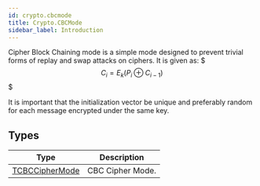 ```yaml
---
id: crypto.cbcmode
title: Crypto.CBCMode
sidebar_label: Introduction
---
```



Cipher Block Chaining mode is a simple mode designed to prevent trivial forms of replay and swap attacks on ciphers.
It is given as:
$$$
C_i = E_k(P_i \oplus C_{i - 1})
$$$

It is important that the initialization vector be unique and preferably random for each message encrypted under the same key.


## Types
| Type | Description |
|---|---|
| [TCBCCipherMode](../../crypto/crypto.cbcmode/tcbcciphermode) | CBC Cipher Mode. |

